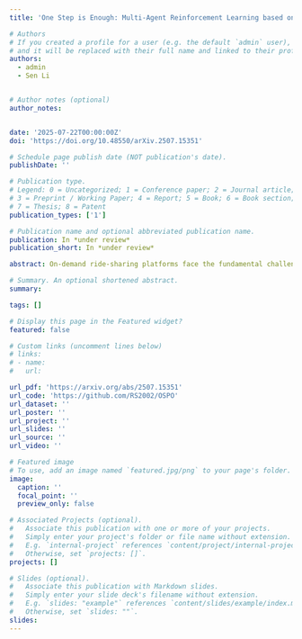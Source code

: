 ```yaml
---
title: 'One Step is Enough: Multi-Agent Reinforcement Learning based on One-Step Policy Optimization for Order Dispatch on Ride-Sharing Platforms'

# Authors
# If you created a profile for a user (e.g. the default `admin` user), write the username (folder name) here
# and it will be replaced with their full name and linked to their profile.
authors:
  - admin
  - Sen Li


# Author notes (optional)
author_notes:


date: '2025-07-22T00:00:00Z'
doi: 'https://doi.org/10.48550/arXiv.2507.15351'

# Schedule page publish date (NOT publication's date).
publishDate: ''

# Publication type.
# Legend: 0 = Uncategorized; 1 = Conference paper; 2 = Journal article;
# 3 = Preprint / Working Paper; 4 = Report; 5 = Book; 6 = Book section;
# 7 = Thesis; 8 = Patent
publication_types: ['1']

# Publication name and optional abbreviated publication name.
publication: In *under review*
publication_short: In *under review*

abstract: On-demand ride-sharing platforms face the fundamental challenge of dynamically bundling passengers with diverse origins and destinations and matching them with vehicles in real time, all under significant uncertainty. Recently, MARL has emerged as a promising solution for this problem, leveraging decentralized learning to address the curse of dimensionality caused by the large number of agents in the ride-hailing market and the resulting expansive state and action spaces. However, conventional MARL-based ride-sharing approaches heavily rely on the accurate estimation of Q-values or V-values, which becomes problematic in large-scale, highly uncertain environments. Specifically, most of these approaches adopt an independent paradigm, exacerbating this issue, as each agent treats others as part of the environment, leading to unstable training and substantial estimation bias in value functions. To address these challenges, we propose two novel alternative methods that bypass value function estimation. First, we adapt GRPO to ride-sharing, replacing the PPO baseline with the group average reward to eliminate critic estimation errors and reduce training bias. Second, inspired by GRPO's full utilization of group reward information, we customize the PPO framework for ride-sharing platforms and show that, under a homogeneous fleet, the optimal policy can be trained using only one-step rewards - a method we term One-Step Policy Optimization (OSPO). Experiments on a real-world Manhattan ride-hailing dataset demonstrate that both GRPO and OSPO achieve superior performance across most scenarios, efficiently optimizing pickup times and the number of served orders using simple MLP networks.

# Summary. An optional shortened abstract.
summary: 

tags: []

# Display this page in the Featured widget?
featured: false

# Custom links (uncomment lines below)
# links:
# - name: 
#   url: 

url_pdf: 'https://arxiv.org/abs/2507.15351'
url_code: 'https://github.com/RS2002/OSPO'
url_dataset: ''
url_poster: ''
url_project: ''
url_slides: ''
url_source: ''
url_video: ''

# Featured image
# To use, add an image named `featured.jpg/png` to your page's folder.
image:
  caption: ''
  focal_point: ''
  preview_only: false

# Associated Projects (optional).
#   Associate this publication with one or more of your projects.
#   Simply enter your project's folder or file name without extension.
#   E.g. `internal-project` references `content/project/internal-project/index.md`.
#   Otherwise, set `projects: []`.
projects: []

# Slides (optional).
#   Associate this publication with Markdown slides.
#   Simply enter your slide deck's filename without extension.
#   E.g. `slides: "example"` references `content/slides/example/index.md`.
#   Otherwise, set `slides: ""`.
slides: 
---
```

